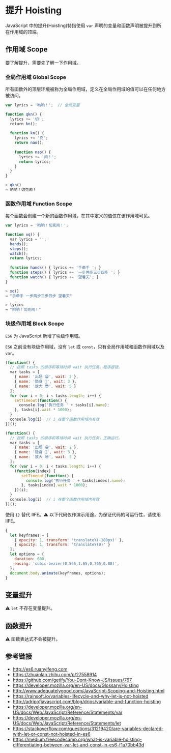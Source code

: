 # 提升 Hoisting

JavaScript 中的提升(Hoisting)特指使用 `var` 声明的变量和函数声明被提升到所在作用域的顶端。

## 作用域 Scope
要了解提升，需要先了解一下作用域。

### 全局作用域 Global Scope
所有函数外的顶层环境被称为全局作用域，定义在全局作用域的值可以在任何地方被访问。
```javascript
var lyrics = '哟哟！';  // 全局变量

function qkn() {
  lyrics += '切';
  return kn();
  
  function kn() {
    lyrics += '克';
    return nao();
    
    function nao() {
      lyrics += '闹！';
      return lyrics;
    }
  }
}
```
```javascript
> qkn()
→ 哟哟！切克闹！
```

### 函数作用域 Function Scope
每个函数会创建一个新的函数作用域，在其中定义的值仅在该作用域可见。
```javascript
var lyrics = '哟哟！切克闹！';

function xq() {
  var lyrics = '';
  hands();
  steps();
  watch();
  return lyrics;
  
  function hands() { lyrics += '手牵手 '; }
  function steps() { lyrics += '一步两步三步四步 '; }
  function watch() { lyrics += '望着天'; }
}
```
```javascript
> xq()
→ "手牵手 一步两步三步四步 望着天"

> lyrics
→ "哟哟！切克闹！"
```

### 块级作用域 Block Scope
`ES6` 为 JavaScript 新增了块级作用域。

`ES6` 之前没有块级作用域，没有 `let` 或 `const`，只有全局作用域和函数作用域以及 `var`。
```javascript
(function() {
  // 按照 tasks 的顺序和等待时间 wait 执行任务，程序报错。
  var tasks = [
    { name: '出场 😀', wait: 2 },
    { name: '隐身 🤡', wait: 3 },
    { name: '放大 😎', wait: 5 }
  ];
  for (var i = 0; i < tasks.length; i++) {
    setTimeout(function() {
      console.log('执行任务 ' + tasks[i].name);
    }, tasks[i].wait * 1000);
  }
  console.log(i)  // i 在整个函数作用域内有效
})();
```

```javascript
(function() {
  // 按照 tasks 的顺序和等待时间 wait 执行任务，正确运行。
  var tasks = [
    { name: '出场 😀', wait: 2 },
    { name: '隐身 🤡', wait: 3 },
    { name: '放大 😎', wait: 5 }
  ];
  for (var i = 0; i < tasks.length; i++) {
    (function(index) {
       setTimeout(function() {
         console.log('执行任务 ' + tasks[index].name);
       }, tasks[index].wait * 1000);
    })(i);
  }
  console.log(i)  // i 在整个函数作用域内有效
})();
```


使用 `{}` 替代 IIFE。⚠️ 以下代码仅作演示用途，为保证代码的可运行性，请使用 IIFE。
```javascript
{
  let keyframes = [
    { opacity: 1, transform: 'translateY(-180px)' }, 
    { opacity: 1, transform: 'translateY(0)' }
  ];
  let options = {
    duration: 600,
    easing: 'cubic-bezier(0.565,1.65,0.765,0.88)',
  };
  document.body.animate(keyframes, options);
}
```

## 变量提升

⚠️ `let` 不存在变量提升。

## 函数提升

⚠️ 函数表达式不会被提升。

## 参考链接
* http://es6.ruanyifeng.com
* https://zhuanlan.zhihu.com/p/27558914
* https://github.com/getify/You-Dont-Know-JS/issues/767
* https://developer.mozilla.org/en-US/docs/Glossary/Hoisting
* http://www.adequatelygood.com/JavaScript-Scoping-and-Hoisting.html
* https://rainsoft.io/variables-lifecycle-and-why-let-is-not-hoisted
* http://adripofjavascript.com/blog/drips/variable-and-function-hoisting
* https://developer.mozilla.org/en-US/docs/Web/JavaScript/Reference/Statements/var
* https://developer.mozilla.org/en-US/docs/Web/JavaScript/Reference/Statements/let
* https://stackoverflow.com/questions/31219420/are-variables-declared-with-let-or-const-not-hoisted-in-es6
* https://medium.freecodecamp.org/what-is-variable-hoisting-differentiating-between-var-let-and-const-in-es6-f1a70bb43d

